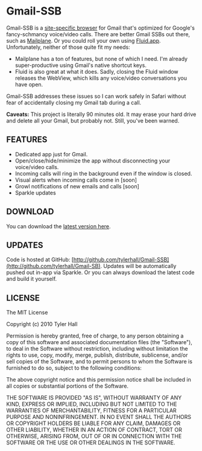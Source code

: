 Gmail-SSB
=========

Gmail-SSB is a [site-specific browser](http://en.wikipedia.org/wiki/Site-specific_browser) for Gmail that's optimized for Google's fancy-schmancy voice/video calls. There are better Gmail SSBs out there, such as [Mailplane](http://mailplaneapp.com/). Or you could roll your own using [Fluid.app](http://fluidapp.com/). Unfortunately, neither of those quite fit my needs:

  * Mailplane has a ton of features, but none of which I need. I'm already super-productive using Gmail's native shortcut keys.
  * Fluid is also great at what it does. Sadly, closing the Fluid window releases the WebView, which kills any voice/video conversations you have open.

Gmail-SSB addresses these issues so I can work safely in Safari without fear of accidentally closing my Gmail tab during a call.

**Caveats:** This project is literally 90 minutes old. It may erase your hard drive and delete all your Gmail, but probably not. Still, you've been warned.

FEATURES
--------

 * Dedicated app just for Gmail.
 * Open/close/hide/minimize the app without disconnecting your voice/video calls.
 * Incoming calls will ring in the background even if the window is closed.
 * Visual alerts when incoming calls come in [soon]
 * Growl notifications of new emails and calls [soon]
 * Sparkle updates

DOWNLOAD
--------

You can download the [latest version here](http://amz.clickontyler.com/gmail/gmailssb_0.1.zip).

UPDATES
-------

Code is hosted at GitHub: [http://github.com/tylerhall/Gmail-SSB](http://github.com/tylerhall/Gmail-SB). Updates will be automatically pushed out in-app via Sparkle. Or you can always download the latest code and build it yourself.

LICENSE
-------

The MIT License

Copyright (c) 2010 Tyler Hall <tylerhall AT gmail DOT com>

Permission is hereby granted, free of charge, to any person obtaining a copy
of this software and associated documentation files (the "Software"), to deal
in the Software without restriction, including without limitation the rights
to use, copy, modify, merge, publish, distribute, sublicense, and/or sell
copies of the Software, and to permit persons to whom the Software is
furnished to do so, subject to the following conditions:

The above copyright notice and this permission notice shall be included in
all copies or substantial portions of the Software.

THE SOFTWARE IS PROVIDED "AS IS", WITHOUT WARRANTY OF ANY KIND, EXPRESS OR
IMPLIED, INCLUDING BUT NOT LIMITED TO THE WARRANTIES OF MERCHANTABILITY,
FITNESS FOR A PARTICULAR PURPOSE AND NONINFRINGEMENT. IN NO EVENT SHALL THE
AUTHORS OR COPYRIGHT HOLDERS BE LIABLE FOR ANY CLAIM, DAMAGES OR OTHER
LIABILITY, WHETHER IN AN ACTION OF CONTRACT, TORT OR OTHERWISE, ARISING FROM,
OUT OF OR IN CONNECTION WITH THE SOFTWARE OR THE USE OR OTHER DEALINGS IN
THE SOFTWARE.
